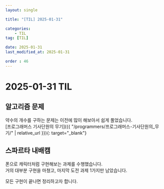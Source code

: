 ```yaml
---
layout: single

title: "[TIL] 2025-01-31"

categories:
    - TIL
tag: [TIL]

date: 2025-01-31
last_modified_at: 2025-01-31

order : 46
---
```


# 2025-01-31 TIL

## 알고리즘 문제

약수의 개수를 구하는 문제는 이전에 많이 해보아서 쉽게 풀었습니다.  
[프로그래머스 기사단원의 무기]({{ "/programmers/프로그래머스-기사단원의_무기/" | relative_url }}){: target="_blank"}

## 스파르타 내배캠

폰으로 캐릭터처럼 구현해보는 과제를 수행했습니다.  
거의 대부분 구현을 마쳤고, 마지막 도전 과제 1가지만 남았습니다.

모든 구현이 끝나면 정리하고자 합니다.